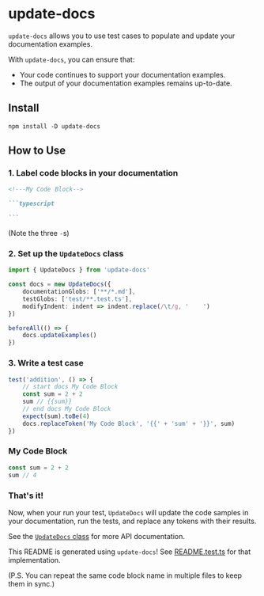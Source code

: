 # update-docs

`update-docs` allows you to use test cases to populate and update your documentation examples.

With `update-docs`, you can ensure that:

- Your code continues to support your documentation examples.
- The output of your documentation examples remains up-to-date.

## Install

```
npm install -D update-docs
```

## How to Use

### 1. Label code blocks in your documentation

````markdown
<!---My Code⠀Block-->

```typescript

```
````

(Note the three `-`s)

### 2. Set up the `UpdateDocs` class

<!---readme-setup-->

```typescript
import { UpdateDocs } from 'update-docs'

const docs = new UpdateDocs({
    documentationGlobs: ['**/*.md'],
    testGlobs: ['test/**.test.ts'],
    modifyIndent: indent => indent.replace(/\t/g, '    ')
})

beforeAll(() => {
    docs.updateExamples()
})

```

### 3. Write a test case

<!---readme-test-case-->

```javascript
test('addition', () => {
    // start docs My Code Block
    const sum = 2 + 2
    sum // {{sum}}
    // end docs My Code Block
    expect(sum).toBe(4)
    docs.replaceToken('My Code Block', '{{' + 'sum' + '}}', sum)
})
```

### My Code Block

<!---My Code Block-->

```typescript
const sum = 2 + 2
sum // 4
```

### That's it!

Now, when your run your test, `UpdateDocs` will update the code samples in your documentation, run the tests, and replace any tokens with their results.

See the [`UpdateDocs` class](docs/classes/UpdateDocs.html) for more API documentation.

This README is generated using `update-docs`! See [README.test.ts](test/README.test.ts) for that implementation.

(P.S. You can repeat the same code block name in multiple files to keep them in sync.)
